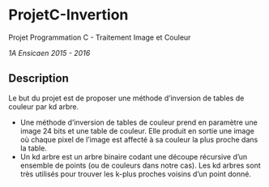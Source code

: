 # ProjetC-Invertion
Projet Programmation C - Traitement Image et Couleur

_1A Ensicaen 2015 - 2016_

## Description
Le but du projet est de proposer une méthode d’inversion de tables de couleur par kd arbre.
* Une méthode d’inversion de tables de couleur prend en paramètre une image 24 bits et une table de couleur. Elle produit en sortie une image où chaque pixel de l’image est affecté à sa couleur la plus proche dans la table.
* Un kd arbre est un arbre binaire codant une découpe récursive d’un ensemble de points (ou de couleurs dans notre cas). Les kd arbres sont très utilisés pour trouver les k-plus proches voisins d’un point donné.

